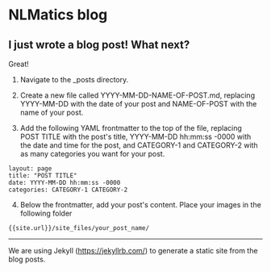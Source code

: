 # NLMatics blog




## I just wrote a blog post! What next?

Great! 

1. Navigate to the _posts directory.

2. Create a new file called YYYY-MM-DD-NAME-OF-POST.md, replacing YYYY-MM-DD with the date of your post and NAME-OF-POST with the name of your post.

3. Add the following YAML frontmatter to the top of the file, replacing POST TITLE with the post's title, YYYY-MM-DD hh:mm:ss -0000 with the date and time for the post, and CATEGORY-1 and CATEGORY-2 with as many categories you want for your post.

```
layout: page 
title: "POST TITLE" 
date: YYYY-MM-DD hh:mm:ss -0000
categories: CATEGORY-1 CATEGORY-2
```

4. Below the frontmatter, add your post's content. Place your images in the following folder
```
{{site.url}}/site_files/your_post_name/

```



------------------------

We are using Jekyll (https://jekyllrb.com/) to generate a static site from the blog posts.
